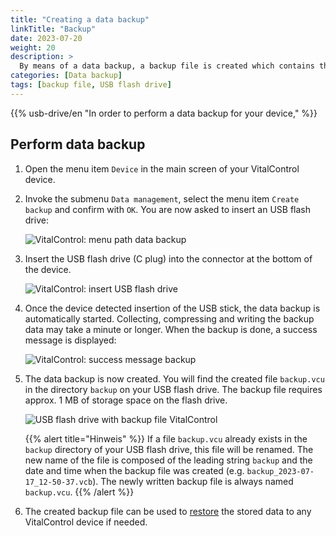 ```yaml
---
title: "Creating a data backup"
linkTitle: "Backup"
date: 2023-07-20
weight: 20
description: >
  By means of a data backup, a backup file is created which contains the entire data stored on the VitalControl device.
categories: [Data backup]
tags: [backup file, USB flash drive]
---
```

{{% usb-drive/en "In order to perform a data backup for your device," %}}

## Perform data backup

1. Open the menu item `Device` in the main screen of your VitalControl device.

2. Invoke the submenu `Data management`, select the menu item `Create backup` and confirm with `OK`. You are now asked to insert an USB flash drive:

   ![VitalControl: menu path data backup](../images/backup.png "Invoke data backup")

3. Insert the USB flash drive (C plug) into the connector at the bottom of the device.

   ![VitalControl: insert USB flash drive](/images/firmware/update/plug-in-dual-usb-stick.svg "Insert USB flash drive")

4. Once the device detected insertion of the USB stick, the data backup is automatically started. Collecting, compressing and writing the backup data may take a minute or longer. When the backup is done, a success message is displayed:

   ![VitalControl: success message backup](../images/backup-done.png "Success data backup")

5. The data backup is now created. You will find the created file `backup.vcu` in the directory `backup` on your USB flash drive. The backup file requires approx. 1 MB of storage space on the flash drive.

   ![USB flash drive with backup file VitalControl](../images/backup-file.png "USB flash drive with backup file")

   {{% alert title="Hinweis" %}}
  If a file `backup.vcu` already exists in the `backup` directory of your USB flash drive, this file will be renamed. The new name of the file is composed of the leading string `backup` and the date and time when the backup file was created (e.g. `backup_2023-07-17_12-50-37.vcb`). The newly written backup file is always named `backup.vcu`.
    {{% /alert %}}

6. The created backup file can be used to [restore](../restore) the stored data to any VitalControl device if needed.
